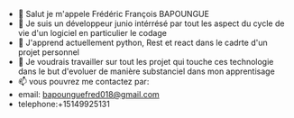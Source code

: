 - 👋 Salut je m'appele Frédéric François BAPOUNGUE 
- 👀 Je suis un développeur junio intérrésé par tout les aspect du cycle de vie d'un logiciel en particulier le  codage
- 🌱 J'apprend actuellement python, Rest et react dans le cadrte d'un projet personnel 
- 💞️ Je voudrais travailler sur tout les projet qui touche ces technologie dans le but d'evoluer de manière substanciel dans mon apprentisage
- 📫 vous pouvrez me contactez par:
-  email: bapounguefred018@gmail.com 
-  telephone:+15149925131

<!---
Fred018/Fred018 is a ✨ special ✨ repository because its `README.md` (this file) appears on your GitHub profile.
You can click the Preview link to take a look at your changes.
--->
